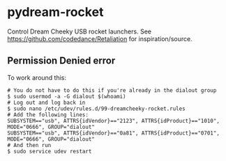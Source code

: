 # pydream-rocket

Control Dream Cheeky USB rocket launchers.  See https://github.com/codedance/Retaliation for inspiration/source.

## Permission Denied error

To work around this:

    # You do not have to do this if you're already in the dialout group
    $ sudo usermod -a -G dialout $(whoami)
    # Log out and log back in
    $ sudo nano /etc/udev/rules.d/99-dreamcheeky-rocket.rules
    # Add the following lines:
    SUBSYSTEM=="usb", ATTRS{idVendor}=="2123", ATTRS{idProduct}=="1010", MODE="0666", GROUP="dialout"
    SUBSYSTEM=="usb", ATTRS{idVendor}=="0a81", ATTRS{idProduct}=="0701", MODE="0666", GROUP="dialout"
    # And then run
    $ sudo service udev restart